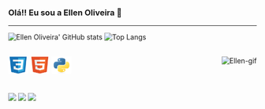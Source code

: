 ### Olá!! Eu sou a Ellen Oliveira 👋 
___
![Ellen Oliveira' GitHub stats](https://github-readme-stats.vercel.app/api?username=ellensolv&hide=stars&show_icons=true&theme=radical)
![Top Langs](https://github-readme-stats.vercel.app/api/top-langs/?username=ellensolv&size_weight=0.5&count_weight=0.5&theme=radical)

<div style="display: inline_block"><br>

  <img align="center" alt="Ellen-CSS" height="35" width="40" src="https://raw.githubusercontent.com/devicons/devicon/master/icons/css3/css3-original.svg">
  <img align="center" alt="Ellen-HTML" height="35" width="40" src="https://raw.githubusercontent.com/devicons/devicon/master/icons/html5/html5-original.svg">
  <img align="center" alt="Ellen-Python" height="35" width="40" src="https://raw.githubusercontent.com/devicons/devicon/master/icons/python/python-original.svg">
  <img align="right" alt="Ellen-gif" src="https://i.picasion.com/pic92/753059f7623484ec71acc20254ef41b2.gif"

</div>

#

<div>
  <a href="https://instagram.com/ellensolv" target="_blank"><img src="https://img.shields.io/badge/-Instagram-%23E4405F?style=for-the-badge&logo=instagram&logoColor=white" target="_blank"></a>
  <a href = "mailto:ellen.s.olv@gmail.com"><img src="https://img.shields.io/badge/-Gmail-%23333?style=for-the-badge&logo=gmail&logoColor=white" target="_blank"></a>
  <a href="https://www.linkedin.com/in/ellen-oliveira-42788228b/" target="_blank"><img src="https://img.shields.io/badge/-LinkedIn-%230077B5?style=for-the-badge&logo=linkedin&logoColor=white" target="_blank"></a>
</div>

  
